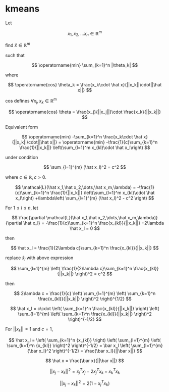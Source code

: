 # kmeans

Let

$$
x_1, x_2, \dots x_n \in\mathbb{R}^m
$$

find 
$\hat x \in \mathbb{R}^m$

such that 

$$
\operatorname{min} \sum_{k=1}^n |\theta_k|
$$

where

$$
\operatorname{cos} \theta_k = \frac{x_k\cdot \hat x}{||x_k||\cdot||\hat x||}
$$

cos defines $\forall x_j,x_k \in\mathbb{R}^m$

$$
\operatorname{cos} \theta = \frac{x_j}{||x_j||}\cdot \frac{x_k}{||x_k||}
$$

Equivalent form

$$
\operatorname{min} -\sum_{k=1}^n \frac{x_k\cdot \hat x}{||x_k||\cdot||\hat x||} 
= \operatorname{min} -\frac{1}{c}\sum_{k=1}^n \frac{1}{||x_k||} \left(\sum_{l=1}^m x_{kl}\cdot \hat x_l\right)
$$

under condition

$$
\sum_{l=1}^{m} (\hat x_l)^2 = c^2
$$

where $c\in\mathbb{R}, c>0.$

$$
\mathcal{L}(\hat x_1,\hat x_2,\dots,\hat x_m,\lambda) 
= -\frac{1}{c}\sum_{k=1}^n \frac{1}{||x_k||} \left(\sum_{l=1}^m x_{kl}\cdot \hat x_l\right)
+\lambda\left(
\sum_{l=1}^{m} (\hat x_l)^2 - c^2
\right)
$$

For $1\le l \le n$, let

$$
\frac{\partial \mathcal{L}(\hat x_1,\hat x_2,\dots,\hat x_m,\lambda)}{\partial \hat x_l}
= -\frac{1}{c}\sum_{k=1}^n \frac{x_{kl}}{||x_k||} 
 +2\lambda \hat x_l = 0 
$$

then

$$
\hat x_l = \frac{1}{2\lambda c}\sum_{k=1}^n \frac{x_{kl}}{||x_k||} 
$$

replace $\hat x_l$ with above expression

$$
\sum_{l=1}^{m} \left(
\frac{1}{2\lambda c}\sum_{k=1}^n \frac{x_{kl}}{||x_k||} 
\right)^2 = c^2
$$

then

$$
2\lambda c =
\frac{1}{c}
\left(
\sum_{l=1}^{m} 
\left(
\sum_{k=1}^n \frac{x_{kl}}{||x_k||} 
\right)^2 
\right)^{1/2}
$$

$$
\hat x_l = c\cdot 
\left(
\sum_{k=1}^n \frac{x_{kl}}{||x_k||} 
\right)
\left(
\sum_{l=1}^{m} 
\left(
\sum_{k=1}^n \frac{x_{kl}}{||x_k||} 
\right)^2 
\right)^{-1/2}
$$

For $||x_k|| = 1$ and $c= 1$,

$$
\hat x_l = 
\left(
\sum_{k=1}^n {x_{kl}} 
\right)
\left(
\sum_{l=1}^{m} 
\left(
\sum_{k=1}^n {x_{kl}} 
\right)^2 
\right)^{-1/2} =
\bar x_l
\left(
\sum_{l=1}^{m} 
{\bar x_l}^2 
\right)^{-1/2}
= \frac{\bar x_l}{||\bar x||}
$$

$$
\hat x 
= \frac{\bar x}{||\bar x||}
$$

$$
||x_j - x_k||^2 = x_j^Tx_j - 2 x_j^Tx_k + x_k^Tx_k
$$

$$
||x_j - x_k||^2 = 2(1 - x_j^Tx_k)
$$
